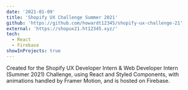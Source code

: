 ```yaml
---
date: '2021-01-09'
title: 'Shopify UX Challenge Summer 2021'
github: 'https://github.com/howardt12345/shopify-ux-challenge-21'
external: 'https://shopux21.ht12345.xyz/'
tech: 
  - React
  - Firebase
showInProjects: true
---
```

Created for the Shopify UX Developer Intern & Web Developer Intern (Summer 2021) Challenge, using React and Styled Components, with animations handled by Framer Motion, and is hosted on Firebase.
